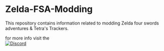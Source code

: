 
# Zelda-FSA-Modding
This repository contains information related to modding Zelda four swords adventures &amp; Tetra's Trackers.

for more info visit the  
[![Discord](https://img.shields.io/badge/Discord-Four_Swords_Plus-blue?logo=Discord&logoColor=fff)](https://discord.gg/G2FhAdf5pR)

